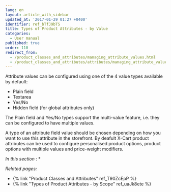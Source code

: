 ```yaml
---
lang: en
layout: article_with_sidebar
updated_at: '2017-01-29 01:27 +0400'
identifier: ref_bTfJ9bTS
title: Types of Product Attributes - by Value
categories:
  - User manual
published: true
order: 110
redirect_from:
  - /product_classes_and_attributes/managing_attribute_values.html
  - /product_classes_and_attributes/attributes/managing_attribute_values.html
---
```

Attribute values can be configured using one of the 4 value types available by default:
* Plain field
* Textarea
* Yes/No
* Hidden field (for global attributes only)

The Plain field and Yes/No types support the multi-value feature, i.e. they can be configured to have multiple values.

A type of an attribute field value should be chosen depending on how you want to use this attribute in the storefront. By deafult X-Cart product attributes can be used to configure personalised product options, product options with multiple values and price-weight modifiers. 

_In this section_ :
*   

_Related pages:_

*   {% link "Product Classes and Attributes" ref_T90ZcEpP %}
*   {% link "Types of Product Attributes - by Scope" ref_uaJk8ete %}
